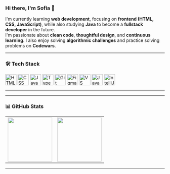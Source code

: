 ### Hi there, I'm Sofia 👋

I'm currently learning **web development**, focusing on **frontend (HTML, CSS, JavaScript)**, while also studying **Java** to become a **fullstack developer** in the future.  
I'm passionate about **clean code**, **thoughtful design**, and **continuous learning**. I also enjoy solving **algorithmic challenges** and practice solving problems on **Codewars**.


---

### 🛠️ Tech Stack

<p align="left">
  <img src="https://cdn.jsdelivr.net/gh/devicons/devicon/icons/html5/html5-original.svg" alt="HTML" width="35" height="35"/>
  
  <img src="https://cdn.jsdelivr.net/gh/devicons/devicon/icons/css3/css3-original.svg" alt="CSS" width="35" height="35"/>
  
  <img src="https://cdn.jsdelivr.net/gh/devicons/devicon/icons/javascript/javascript-original.svg" alt="JavaScript" width="35" height="35"/>
  
  <img src="https://cdn.jsdelivr.net/gh/devicons/devicon/icons/typescript/typescript-original.svg" alt="TypeScript" width="35" height="35"/>
  
  <img src="https://cdn.jsdelivr.net/gh/devicons/devicon/icons/git/git-original.svg" alt="Git" width="35" height="35"/>
  
  <img src="https://cdn.jsdelivr.net/gh/devicons/devicon/icons/figma/figma-original.svg" alt="Figma" width="35" height="35"/>
  
  <img src="https://cdn.jsdelivr.net/gh/devicons/devicon/icons/vscode/vscode-original.svg" alt="VS Code" width="35" height="35"/>
  
  <img src="https://cdn.jsdelivr.net/gh/devicons/devicon/icons/java/java-original.svg" alt="Java" width="35" height="35"/>
  
  <img src="https://cdn.jsdelivr.net/gh/devicons/devicon/icons/intellij/intellij-original.svg" alt="IntelliJ IDEA" width="35" height="35"/>
  
</p>

---
---

### 📊 GitHub Stats

<table><tr valign="top">
<td>
  <img src="https://github-readme-stats.vercel.app/api?username=SofiaKubo&show_icons=true&theme=tokyonight" height="140"/>
</td>
<td>
  <img src="https://github-readme-stats.vercel.app/api/top-langs/?username=SofiaKubo&layout=compact&theme=tokyonight" height="140"/>
</td>
</tr></table>

---

